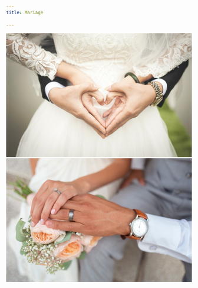 ```yaml
---
title: Mariage

---
```

![Photo de mariage](/uploads/mariage2.jpg "mariage")![Photo de mariage](/uploads/mariage1.jpg "mariage")